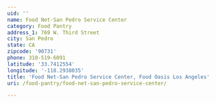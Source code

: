 ```yaml
---
uid: ''
name: Food Net-San Pedro Service Center
category: Food Pantry
address_1: 769 W. Third Street
city: San Pedro
state: CA
zipcode: '90731'
phone: 310-519-6091
latitude: '33.7412554'
longitude: '-118.2938035'
title: 'Food Net-San Pedro Service Center, Food Oasis Los Angeles'
uri: /food-pantry/food-net-san-pedro-service-center/

---
```

